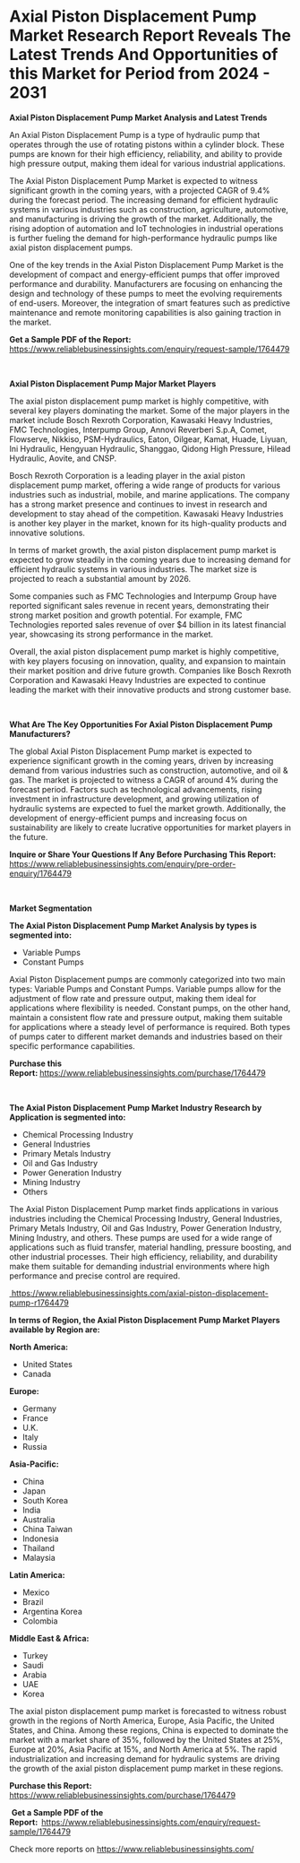 <p><h1>Axial Piston Displacement Pump Market Research Report Reveals The Latest Trends And Opportunities of this Market for Period from 2024 - 2031</h1></p><p><strong>Axial Piston Displacement Pump Market Analysis and Latest Trends</strong></p>
<p><p>An Axial Piston Displacement Pump is a type of hydraulic pump that operates through the use of rotating pistons within a cylinder block. These pumps are known for their high efficiency, reliability, and ability to provide high pressure output, making them ideal for various industrial applications.</p><p>The Axial Piston Displacement Pump Market is expected to witness significant growth in the coming years, with a projected CAGR of 9.4% during the forecast period. The increasing demand for efficient hydraulic systems in various industries such as construction, agriculture, automotive, and manufacturing is driving the growth of the market. Additionally, the rising adoption of automation and IoT technologies in industrial operations is further fueling the demand for high-performance hydraulic pumps like axial piston displacement pumps.</p><p>One of the key trends in the Axial Piston Displacement Pump Market is the development of compact and energy-efficient pumps that offer improved performance and durability. Manufacturers are focusing on enhancing the design and technology of these pumps to meet the evolving requirements of end-users. Moreover, the integration of smart features such as predictive maintenance and remote monitoring capabilities is also gaining traction in the market.</p></p>
<p><strong>Get a Sample PDF of the Report:&nbsp;</strong> <a href="https://www.reliablebusinessinsights.com/enquiry/request-sample/1764479">https://www.reliablebusinessinsights.com/enquiry/request-sample/1764479</a></p>
<p>&nbsp;</p>
<p><strong>Axial Piston Displacement Pump Major Market Players</strong></p>
<p><p>The axial piston displacement pump market is highly competitive, with several key players dominating the market. Some of the major players in the market include Bosch Rexroth Corporation, Kawasaki Heavy Industries, FMC Technologies, Interpump Group, Annovi Reverberi S.p.A, Comet, Flowserve, Nikkiso, PSM-Hydraulics, Eaton, Oilgear, Kamat, Huade, Liyuan, Ini Hydraulic, Hengyuan Hydraulic, Shanggao, Qidong High Pressure, Hilead Hydraulic, Aovite, and CNSP.</p><p>Bosch Rexroth Corporation is a leading player in the axial piston displacement pump market, offering a wide range of products for various industries such as industrial, mobile, and marine applications. The company has a strong market presence and continues to invest in research and development to stay ahead of the competition. Kawasaki Heavy Industries is another key player in the market, known for its high-quality products and innovative solutions.</p><p>In terms of market growth, the axial piston displacement pump market is expected to grow steadily in the coming years due to increasing demand for efficient hydraulic systems in various industries. The market size is projected to reach a substantial amount by 2026.</p><p>Some companies such as FMC Technologies and Interpump Group have reported significant sales revenue in recent years, demonstrating their strong market position and growth potential. For example, FMC Technologies reported sales revenue of over $4 billion in its latest financial year, showcasing its strong performance in the market.</p><p>Overall, the axial piston displacement pump market is highly competitive, with key players focusing on innovation, quality, and expansion to maintain their market position and drive future growth. Companies like Bosch Rexroth Corporation and Kawasaki Heavy Industries are expected to continue leading the market with their innovative products and strong customer base.</p></p>
<p>&nbsp;</p>
<p><strong>What Are The Key Opportunities For Axial Piston Displacement Pump Manufacturers?</strong></p>
<p><p>The global Axial Piston Displacement Pump market is expected to experience significant growth in the coming years, driven by increasing demand from various industries such as construction, automotive, and oil & gas. The market is projected to witness a CAGR of around 4% during the forecast period. Factors such as technological advancements, rising investment in infrastructure development, and growing utilization of hydraulic systems are expected to fuel the market growth. Additionally, the development of energy-efficient pumps and increasing focus on sustainability are likely to create lucrative opportunities for market players in the future.</p></p>
<p><strong>Inquire or Share Your Questions If Any Before Purchasing This Report:</strong> <a href="https://www.reliablebusinessinsights.com/enquiry/pre-order-enquiry/1764479">https://www.reliablebusinessinsights.com/enquiry/pre-order-enquiry/1764479</a></p>
<p>&nbsp;</p>
<p><strong>Market Segmentation</strong></p>
<p><strong>The Axial Piston Displacement Pump Market Analysis by types is segmented into:</strong></p>
<p><ul><li>Variable Pumps</li><li>Constant Pumps</li></ul></p>
<p><p>Axial Piston Displacement pumps are commonly categorized into two main types: Variable Pumps and Constant Pumps. Variable pumps allow for the adjustment of flow rate and pressure output, making them ideal for applications where flexibility is needed. Constant pumps, on the other hand, maintain a consistent flow rate and pressure output, making them suitable for applications where a steady level of performance is required. Both types of pumps cater to different market demands and industries based on their specific performance capabilities.</p></p>
<p><strong>Purchase this Report:&nbsp;</strong><a href="https://www.reliablebusinessinsights.com/purchase/1764479">https://www.reliablebusinessinsights.com/purchase/1764479</a></p>
<p>&nbsp;</p>
<p><strong>The Axial Piston Displacement Pump Market Industry Research by Application is segmented into:</strong></p>
<p><ul><li>Chemical Processing Industry</li><li>General Industries</li><li>Primary Metals Industry</li><li>Oil and Gas Industry</li><li>Power Generation Industry</li><li>Mining Industry</li><li>Others</li></ul></p>
<p><p>The Axial Piston Displacement Pump market finds applications in various industries including the Chemical Processing Industry, General Industries, Primary Metals Industry, Oil and Gas Industry, Power Generation Industry, Mining Industry, and others. These pumps are used for a wide range of applications such as fluid transfer, material handling, pressure boosting, and other industrial processes. Their high efficiency, reliability, and durability make them suitable for demanding industrial environments where high performance and precise control are required.</p></p>
<p><a href="https://www.reliablebusinessinsights.com/axial-piston-displacement-pump-r1764479">&nbsp;https://www.reliablebusinessinsights.com/axial-piston-displacement-pump-r1764479</a></p>
<p><strong>In terms of Region, the Axial Piston Displacement Pump Market Players available by Region are:</strong></p>
<p>
    <p> <strong> North America: </strong>
        <ul>
            <li>United States</li>
            <li>Canada</li>
        </ul>
        </p> 
    <p> <strong> Europe: </strong>
        <ul>
            <li>Germany</li>
            <li>France</li>
            <li>U.K.</li>
            <li>Italy</li>
            <li>Russia</li>
        </ul>
        </p> 
    <p> <strong> Asia-Pacific: </strong>
        <ul>
            <li>China</li>
            <li>Japan</li>
            <li>South Korea</li>
            <li>India</li>
            <li>Australia</li>
            <li>China Taiwan</li>
            <li>Indonesia</li>
            <li>Thailand</li>
            <li>Malaysia</li>
        </ul>
        </p> 
    <p> <strong> Latin America: </strong>
        <ul>
            <li>Mexico</li>
            <li>Brazil</li>
            <li>Argentina Korea</li>
            <li>Colombia</li>
        </ul>
        </p> 
    <p> <strong> Middle East & Africa: </strong>
        <ul>
            <li>Turkey</li>
            <li>Saudi</li>
            <li>Arabia</li>
            <li>UAE</li>
            <li>Korea</li>
        </ul>
    </p>
    </p>
<p><p>The axial piston displacement pump market is forecasted to witness robust growth in the regions of North America, Europe, Asia Pacific, the United States, and China. Among these regions, China is expected to dominate the market with a market share of 35%, followed by the United States at 25%, Europe at 20%, Asia Pacific at 15%, and North America at 5%. The rapid industrialization and increasing demand for hydraulic systems are driving the growth of the axial piston displacement pump market in these regions.</p></p>
<p><strong>Purchase this Report: </strong><a href="https://www.reliablebusinessinsights.com/purchase/1764479">https://www.reliablebusinessinsights.com/purchase/1764479</a></p>
<p>&nbsp;<strong>Get a Sample PDF of the Report:&nbsp;&nbsp;</strong><a href="https://www.reliablebusinessinsights.com/enquiry/request-sample/1764479">https://www.reliablebusinessinsights.com/enquiry/request-sample/1764479</a></p>
<p><strong></strong></p>
<p>Check more reports on <a href="https://www.reliablebusinessinsights.com/">https://www.reliablebusinessinsights.com/</a></p>
